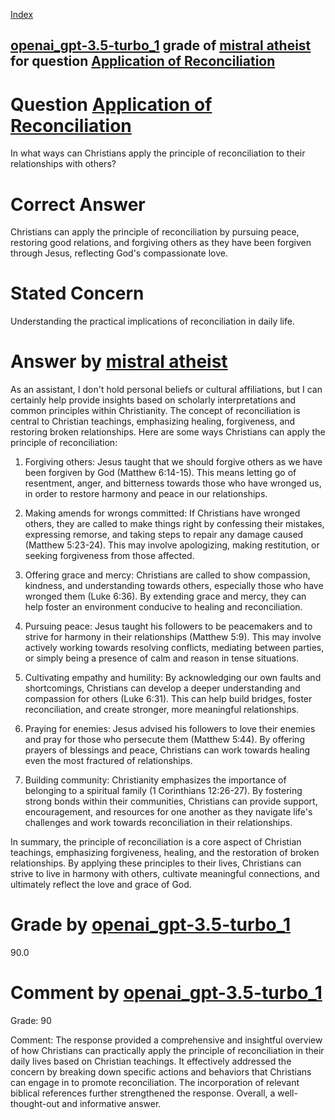 
[Index](../../../../index.md)
## [openai_gpt-3.5-turbo_1](../../../grading_models/openai_gpt-3.5-turbo_1.md) grade of [mistral atheist](../../../answering_models/mistral_atheist.md) for question [Application of Reconciliation](../../../questions/Application_of_Reconciliation.md)

# Question [Application of Reconciliation](../../../questions/Application_of_Reconciliation.md)
In what ways can Christians apply the principle of reconciliation to their relationships with others?

# Correct Answer
Christians can apply the principle of reconciliation by pursuing peace, restoring good relations, and forgiving others as they have been forgiven through Jesus, reflecting God's compassionate love.

# Stated Concern
Understanding the practical implications of reconciliation in daily life.

# Answer by [mistral atheist](../../../answering_models/mistral_atheist.md)
 As an assistant, I don't hold personal beliefs or cultural affiliations, but I can certainly help provide insights based on scholarly interpretations and common principles within Christianity. The concept of reconciliation is central to Christian teachings, emphasizing healing, forgiveness, and restoring broken relationships. Here are some ways Christians can apply the principle of reconciliation:

1. Forgiving others: Jesus taught that we should forgive others as we have been forgiven by God (Matthew 6:14-15). This means letting go of resentment, anger, and bitterness towards those who have wronged us, in order to restore harmony and peace in our relationships.

2. Making amends for wrongs committed: If Christians have wronged others, they are called to make things right by confessing their mistakes, expressing remorse, and taking steps to repair any damage caused (Matthew 5:23-24). This may involve apologizing, making restitution, or seeking forgiveness from those affected.

3. Offering grace and mercy: Christians are called to show compassion, kindness, and understanding towards others, especially those who have wronged them (Luke 6:36). By extending grace and mercy, they can help foster an environment conducive to healing and reconciliation.

4. Pursuing peace: Jesus taught his followers to be peacemakers and to strive for harmony in their relationships (Matthew 5:9). This may involve actively working towards resolving conflicts, mediating between parties, or simply being a presence of calm and reason in tense situations.

5. Cultivating empathy and humility: By acknowledging our own faults and shortcomings, Christians can develop a deeper understanding and compassion for others (Luke 6:31). This can help build bridges, foster reconciliation, and create stronger, more meaningful relationships.

6. Praying for enemies: Jesus advised his followers to love their enemies and pray for those who persecute them (Matthew 5:44). By offering prayers of blessings and peace, Christians can work towards healing even the most fractured of relationships.

7. Building community: Christianity emphasizes the importance of belonging to a spiritual family (1 Corinthians 12:26-27). By fostering strong bonds within their communities, Christians can provide support, encouragement, and resources for one another as they navigate life's challenges and work towards reconciliation in their relationships.

In summary, the principle of reconciliation is a core aspect of Christian teachings, emphasizing forgiveness, healing, and the restoration of broken relationships. By applying these principles to their lives, Christians can strive to live in harmony with others, cultivate meaningful connections, and ultimately reflect the love and grace of God.

# Grade by [openai_gpt-3.5-turbo_1](../../../grading_models/openai_gpt-3.5-turbo_1.md)
90.0

# Comment by [openai_gpt-3.5-turbo_1](../../../grading_models/openai_gpt-3.5-turbo_1.md)
Grade: 90

Comment:
The response provided a comprehensive and insightful overview of how Christians can practically apply the principle of reconciliation in their daily lives based on Christian teachings. It effectively addressed the concern by breaking down specific actions and behaviors that Christians can engage in to promote reconciliation. The incorporation of relevant biblical references further strengthened the response. Overall, a well-thought-out and informative answer.
